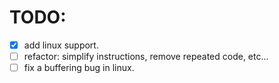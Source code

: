 # TODO:

- [x] add linux support.
- [ ] refactor: simplify instructions, remove repeated code, etc...
- [ ] fix a buffering bug in linux.
